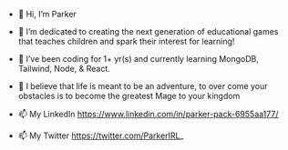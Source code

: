 - 👋 Hi, I’m Parker

- 👀 I’m dedicated to creating the next generation of educational games that teaches children and spark their interest for learning!
- 🌱 I’ve been coding for 1+ yr(s) and currently learning MongoDB, Tailwind, Node, & React.

- 🌱 I believe that life is meant to be an adventure, to over come your obstacles is to become the greatest Mage to your kingdom


- 📫 My LinkedIn https://www.linkedin.com/in/parker-pack-6955aa177/
- 📫 My Twitter https://twitter.com/ParkerIRL_

